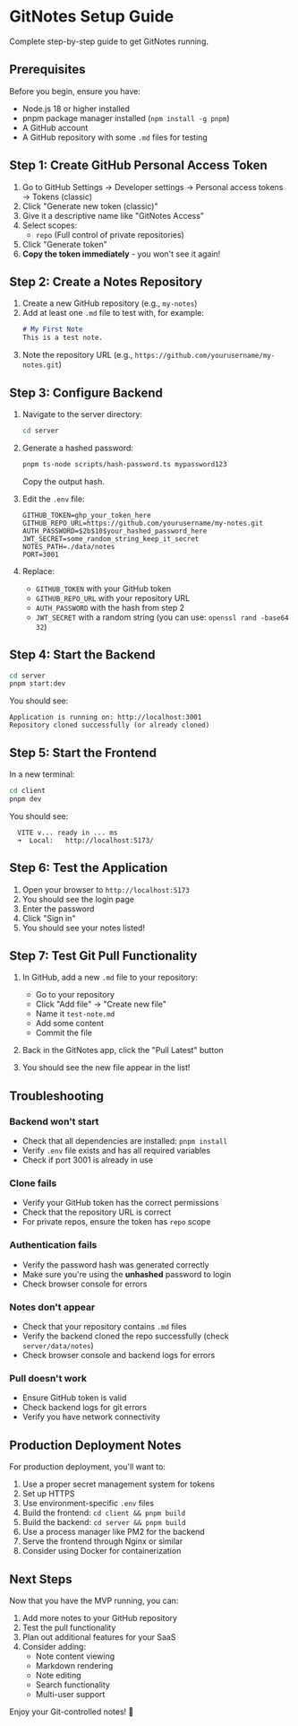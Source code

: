 # GitNotes Setup Guide

Complete step-by-step guide to get GitNotes running.

## Prerequisites

Before you begin, ensure you have:
- Node.js 18 or higher installed
- pnpm package manager installed (`npm install -g pnpm`)
- A GitHub account
- A GitHub repository with some `.md` files for testing

## Step 1: Create GitHub Personal Access Token

1. Go to GitHub Settings → Developer settings → Personal access tokens → Tokens (classic)
2. Click "Generate new token (classic)"
3. Give it a descriptive name like "GitNotes Access"
4. Select scopes:
   - `repo` (Full control of private repositories)
5. Click "Generate token"
6. **Copy the token immediately** - you won't see it again!

## Step 2: Create a Notes Repository

1. Create a new GitHub repository (e.g., `my-notes`)
2. Add at least one `.md` file to test with, for example:
   ```markdown
   # My First Note
   This is a test note.
   ```
3. Note the repository URL (e.g., `https://github.com/yourusername/my-notes.git`)

## Step 3: Configure Backend

1. Navigate to the server directory:
   ```bash
   cd server
   ```

2. Generate a hashed password:
   ```bash
   pnpm ts-node scripts/hash-password.ts mypassword123
   ```
   Copy the output hash.

3. Edit the `.env` file:
   ```env
   GITHUB_TOKEN=ghp_your_token_here
   GITHUB_REPO_URL=https://github.com/yourusername/my-notes.git
   AUTH_PASSWORD=$2b$10$your_hashed_password_here
   JWT_SECRET=some_random_string_keep_it_secret
   NOTES_PATH=./data/notes
   PORT=3001
   ```

4. Replace:
   - `GITHUB_TOKEN` with your GitHub token
   - `GITHUB_REPO_URL` with your repository URL
   - `AUTH_PASSWORD` with the hash from step 2
   - `JWT_SECRET` with a random string (you can use: `openssl rand -base64 32`)

## Step 4: Start the Backend

```bash
cd server
pnpm start:dev
```

You should see:
```
Application is running on: http://localhost:3001
Repository cloned successfully (or already cloned)
```

## Step 5: Start the Frontend

In a new terminal:
```bash
cd client
pnpm dev
```

You should see:
```
  VITE v... ready in ... ms
  ➜  Local:   http://localhost:5173/
```

## Step 6: Test the Application

1. Open your browser to `http://localhost:5173`
2. You should see the login page
3. Enter the password
4. Click "Sign in"
5. You should see your notes listed!

## Step 7: Test Git Pull Functionality

1. In GitHub, add a new `.md` file to your repository:
   - Go to your repository
   - Click "Add file" → "Create new file"
   - Name it `test-note.md`
   - Add some content
   - Commit the file

2. Back in the GitNotes app, click the "Pull Latest" button
3. You should see the new file appear in the list!

## Troubleshooting

### Backend won't start
- Check that all dependencies are installed: `pnpm install`
- Verify `.env` file exists and has all required variables
- Check if port 3001 is already in use

### Clone fails
- Verify your GitHub token has the correct permissions
- Check that the repository URL is correct
- For private repos, ensure the token has `repo` scope

### Authentication fails
- Verify the password hash was generated correctly
- Make sure you're using the **unhashed** password to login
- Check browser console for errors

### Notes don't appear
- Check that your repository contains `.md` files
- Verify the backend cloned the repo successfully (check `server/data/notes`)
- Check browser console and backend logs for errors

### Pull doesn't work
- Ensure GitHub token is valid
- Check backend logs for git errors
- Verify you have network connectivity

## Production Deployment Notes

For production deployment, you'll want to:

1. Use a proper secret management system for tokens
2. Set up HTTPS
3. Use environment-specific `.env` files
4. Build the frontend: `cd client && pnpm build`
5. Build the backend: `cd server && pnpm build`
6. Use a process manager like PM2 for the backend
7. Serve the frontend through Nginx or similar
8. Consider using Docker for containerization

## Next Steps

Now that you have the MVP running, you can:

1. Add more notes to your GitHub repository
2. Test the pull functionality
3. Plan out additional features for your SaaS
4. Consider adding:
   - Note content viewing
   - Markdown rendering
   - Note editing
   - Search functionality
   - Multi-user support

Enjoy your Git-controlled notes! 🎉


